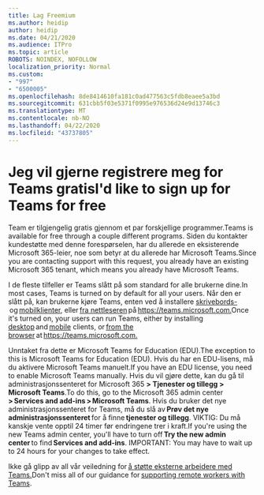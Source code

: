 ```yaml
---
title: Lag Freemium
ms.author: heidip
author: heidip
ms.date: 04/21/2020
ms.audience: ITPro
ms.topic: article
ROBOTS: NOINDEX, NOFOLLOW
localization_priority: Normal
ms.custom:
- "997"
- "6500005"
ms.openlocfilehash: 8de8414610fa181c0ad477563c5fdb8eaee5a3bd
ms.sourcegitcommit: 631cbb5f03e5371f0995e976536d24e9d13746c3
ms.translationtype: MT
ms.contentlocale: nb-NO
ms.lasthandoff: 04/22/2020
ms.locfileid: "43737805"
---
```

# <a name="id-like-to-sign-up-for-teams-for-free"></a><span data-ttu-id="d7058-102">Jeg vil gjerne registrere meg for Teams gratis</span><span class="sxs-lookup"><span data-stu-id="d7058-102">I'd like to sign up for Teams for free</span></span>

<span data-ttu-id="d7058-103">Team er tilgjengelig gratis gjennom et par forskjellige programmer.</span><span class="sxs-lookup"><span data-stu-id="d7058-103">Teams is available for free through a couple different programs.</span></span> <span data-ttu-id="d7058-104">Siden du kontakter kundestøtte med denne forespørselen, har du allerede en eksisterende Microsoft 365-leier, noe som betyr at du allerede har Microsoft Teams.</span><span class="sxs-lookup"><span data-stu-id="d7058-104">Since you are contacting support with this request, you already have an existing Microsoft 365 tenant, which means you already have Microsoft Teams.</span></span>

<span data-ttu-id="d7058-105">I de fleste tilfeller er Teams slått på som standard for alle brukerne dine.</span><span class="sxs-lookup"><span data-stu-id="d7058-105">In most cases, Teams is turned on by default for all your users.</span></span> <span data-ttu-id="d7058-106">Når den er slått på, kan brukerne kjøre Teams, enten ved å installere [skrivebords-](https://docs.microsoft.com/MicrosoftTeams/get-clients#desktop-client) og [mobilklienter,](https://docs.microsoft.com/MicrosoftTeams/get-clients#mobile-clients) eller [fra nettleseren](https://docs.microsoft.com/MicrosoftTeams/get-clients#web-client) på <https://teams.microsoft.com.></span><span class="sxs-lookup"><span data-stu-id="d7058-106">Once it's turned on, your users can run Teams, either by installing [desktop](https://docs.microsoft.com/MicrosoftTeams/get-clients#desktop-client) and [mobile](https://docs.microsoft.com/MicrosoftTeams/get-clients#mobile-clients) clients, or [from the browser](https://docs.microsoft.com/MicrosoftTeams/get-clients#web-client) at <https://teams.microsoft.com.></span></span>

<span data-ttu-id="d7058-107">Unntaket fra dette er Microsoft Teams for Education (EDU).</span><span class="sxs-lookup"><span data-stu-id="d7058-107">The exception to this is Microsoft Teams for Education (EDU).</span></span> <span data-ttu-id="d7058-108">Hvis du har en EDU-lisens, må du aktivere Microsoft Teams manuelt.</span><span class="sxs-lookup"><span data-stu-id="d7058-108">If you have an EDU license, you need to enable Microsoft Teams manually.</span></span> <span data-ttu-id="d7058-109">Hvis du vil gjøre dette, kan du gå til administrasjonssenteret for Microsoft 365 **> Tjenester og tillegg > Microsoft Teams**.</span><span class="sxs-lookup"><span data-stu-id="d7058-109">To do this, go to the Microsoft 365 admin center **> Services and add-ins > Microsoft Teams**.</span></span> <span data-ttu-id="d7058-110">Hvis du bruker det nye administrasjonssenteret for Teams, må du slå av **Prøv det nye administrasjonssenteret** for å finne **tjenester og tillegg**. VIKTIG: Du må kanskje vente opptil 24 timer før endringene trer i kraft.</span><span class="sxs-lookup"><span data-stu-id="d7058-110">If you're using the new Teams admin center, you'll have to turn off **Try the new admin center** to find **Services and add-ins**. IMPORTANT: You may have to wait up to 24 hours for your changes to take effect.</span></span>

<span data-ttu-id="d7058-111">Ikke gå glipp av all vår veiledning for [å støtte eksterne arbeidere med Teams.](https://docs.microsoft.com/MicrosoftTeams/support-remote-work-with-teams)</span><span class="sxs-lookup"><span data-stu-id="d7058-111">Don't miss all of our guidance for [supporting remote workers with Teams](https://docs.microsoft.com/MicrosoftTeams/support-remote-work-with-teams).</span></span>

